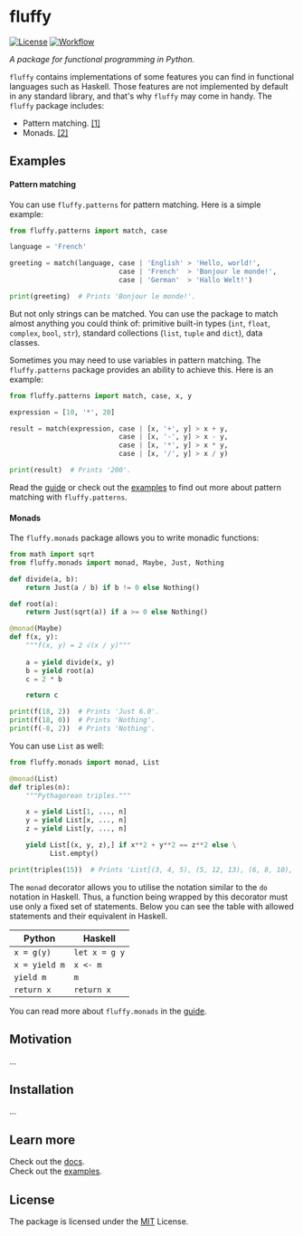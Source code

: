 # fluffy

[![License](https://img.shields.io/github/license/konstantin-ogulchansky/fluffy)](https://github.com/konstantin-ogulchansky/fluffy/blob/master/LICENSE)
[![Workflow](https://github.com/konstantin-ogulchansky/fluffy/workflows/Python%20package/badge.svg)](https://github.com/konstantin-ogulchansky/fluffy/actions?query=workflow%3A%22Python+package%22)

_A package for functional programming in Python._

`fluffy` contains implementations of some features you can find in functional languages such as Haskell.
Those features are not implemented by default in any standard library, and that's why `fluffy` may come in handy.
The `fluffy` package includes:

  * Pattern matching. [[1]](https://github.com/konstantin-ogulchansky/fluffy/tree/master/docs/guide.md#pattern-matching)
  * Monads. [[2]](https://github.com/konstantin-ogulchansky/fluffy/tree/master/docs/guide.md#monads)

## Examples

#### Pattern matching
You can use `fluffy.patterns` for pattern matching.
Here is a simple example:

``` python
from fluffy.patterns import match, case

language = 'French'

greeting = match(language, case | 'English' > 'Hello, world!',
                           case | 'French'  > 'Bonjour le monde!',
                           case | 'German'  > 'Hallo Welt!')

print(greeting)  # Prints 'Bonjour le monde!'.
```

But not only strings can be matched.
You can use the package to match almost anything you could think of: primitive built-in types (`int`, `float`, `complex`, `bool`, `str`), standard collections (`list`, `tuple` and `dict`), data classes.

Sometimes you may need to use variables in pattern matching.
The `fluffy.patterns` package provides an ability to achieve this.
Here is an example:

``` python
from fluffy.patterns import match, case, x, y

expression = [10, '*', 20]

result = match(expression, case | [x, '+', y] > x + y,
                           case | [x, '-', y] > x - y,
                           case | [x, '*', y] > x * y,
                           case | [x, '/', y] > x / y)

print(result)  # Prints '200'.
```

Read the [guide](https://github.com/konstantin-ogulchansky/fluffy/tree/master/docs/guide.md#pattern-matching) or check out the [examples](https://github.com/konstantin-ogulchansky/fluffy/tree/master/examples/patterns.py) to find out more about pattern matching with `fluffy.patterns`.

#### Monads
The `fluffy.monads` package allows you to write monadic functions:

``` python
from math import sqrt
from fluffy.monads import monad, Maybe, Just, Nothing

def divide(a, b):
    return Just(a / b) if b != 0 else Nothing()

def root(a):
    return Just(sqrt(a)) if a >= 0 else Nothing()

@monad(Maybe)
def f(x, y):
    """f(x, y) = 2 √(x / y)"""
    
    a = yield divide(x, y)
    b = yield root(a)
    c = 2 * b

    return c

print(f(18, 2))  # Prints 'Just 6.0'.
print(f(18, 0))  # Prints 'Nothing'.
print(f(-8, 2))  # Prints 'Nothing'.
```

You can use `List` as well:
``` python
from fluffy.monads import monad, List

@monad(List)
def triples(n):
    """Pythagorean triples."""

    x = yield List[1, ..., n]
    y = yield List[x, ..., n]
    z = yield List[y, ..., n]

    yield List[(x, y, z),] if x**2 + y**2 == z**2 else \
          List.empty()

print(triples(15))  # Prints 'List[(3, 4, 5), (5, 12, 13), (6, 8, 10), (9, 12, 15)]'.
```

The `monad` decorator allows you to utilise the notation similar to the `do` notation in Haskell.
Thus, a function being wrapped by this decorator must use only a fixed set of statements.
Below you can see the table with allowed statements and their equivalent in Haskell.

| Python        | Haskell       |
| ------------- | ------------- |
| `x = g(y)`    | `let x = g y` |
| `x = yield m` | `x <- m`      |
| `yield m`     | `m`           |
| `return x`    | `return x`    |

You can read more about `fluffy.monads` in the [guide](https://github.com/konstantin-ogulchansky/fluffy/tree/master/docs/guide.md#monads).

## Motivation
...

## Installation
...

## Learn more
Check out the [docs](https://github.com/konstantin-ogulchansky/fluffy/tree/master/docs). <br>
Check out the [examples](https://github.com/konstantin-ogulchansky/fluffy/tree/master/examples).

## License
The package is licensed under the [MIT](https://github.com/konstantin-ogulchansky/fluffy/blob/master/LICENSE) License.
